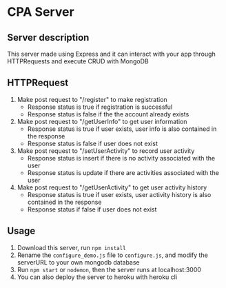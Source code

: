 # CPA Server

## Server description

This server made using Express and it can interact with your app through HTTPRequests and execute CRUD with MongoDB

## HTTPRequest

1. Make post request to "/register" to make registration
   - Response status is true if registration is successful
   - Response status is false if the the account already exists
2. Make post request to "/getUserInfo" to get user information
   - Response status is true if user exists, user info is also contained in the response
   - Response status is false if user does not exist
3. Make post request to "/setUserActivity" to record user activity
   - Response status is insert if there is no activity associated with the user
   - Response status is update if there are activities associated with the user
4. Make post request to "/getUserActivity" to get user activity history
   - Response status is true if user exists, user activity history is also contained in the response
   - Response status if false if user does not exist

## Usage

1. Download this server, run `npm install`
2. Rename the `configure_demo.js` file to `configure.js`, and modify the serverURL to your own mongodb database
3. Run `npm start` or `nodemon`, then the server runs at localhost:3000
4. You can also deploy the server to heroku with heroku cli
